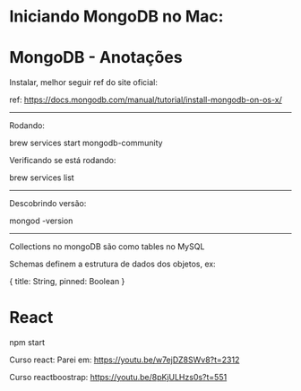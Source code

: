 # Iniciando MongoDB no Mac:

# MongoDB - Anotações

Instalar, melhor seguir ref do site oficial:

ref: https://docs.mongodb.com/manual/tutorial/install-mongodb-on-os-x/

---

Rodando:

brew services start mongodb-community

Verificando se está rodando:

brew services list

---

Descobrindo versão:

mongod -version

---

Collections no mongoDB são como tables no MySQL

Schemas definem a estrutura de dados dos objetos, ex:

{
  title: String,
  pinned: Boolean
}

# React

npm start

Curso react:
Parei em: https://youtu.be/w7ejDZ8SWv8?t=2312

Curso reactboostrap: https://youtu.be/8pKjULHzs0s?t=551